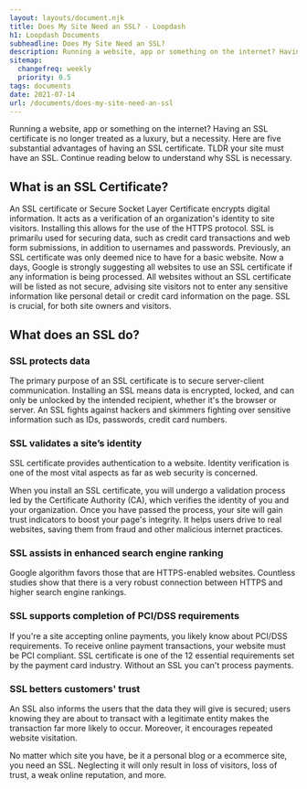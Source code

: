 ```yaml
---
layout: layouts/document.njk
title: Does My Site Need an SSL? - Loopdash
h1: Loopdash Documents
subheadline: Does My Site Need an SSL?
description: Running a website, app or something on the internet? Having an SSL certificate is no longer treated as a luxury, but a necessity.
sitemap:
  changefreq: weekly
  priority: 0.5
tags: documents
date: 2021-07-14
url: /documents/does-my-site-need-an-ssl
---
```




Running a website, app or something on the internet? Having an SSL certificate is no longer treated as a luxury, but a necessity. Here are five substantial advantages of having an SSL certificate. TLDR your site must have an SSL. Continue reading below to understand why SSL is necessary.

## What is an SSL Certificate?

An SSL certificate or Secure Socket Layer Certificate encrypts digital information. It acts as a verification of an organization's identity to site visitors. Installing this allows for the use of the HTTPS protocol. SSL is primarilu used for securing data, such as credit card transactions and web form submissions, in addition to usernames and passwords. Previously, an SSL certificate was only deemed nice to have for a basic website. Now a days, Google is strongly suggesting all websites to use an SSL certificate if any information is being processed. All websites without an SSL certificate will be listed as not secure, advising site visitors not to enter any sensitive information like personal detail or credit card information on the page. SSL is crucial, for both site owners and visitors.

## What does an SSL do?
### SSL protects data

The primary purpose of an SSL certificate is to secure server-client communication. Installing an SSL means data is encrypted, locked, and can only be unlocked by the intended recipient, whether it's the browser or server. An SSL fights against hackers and skimmers fighting over sensitive information such as IDs, passwords, credit card numbers.

### SSL validates a site’s identity

SSL certificate provides authentication to a website. Identity verification is one of the most vital aspects as far as web security is concerned.

When you install an SSL certificate, you will undergo a validation process led by the Certificate Authority (CA), which verifies the identity of you and your organization. Once you have passed the process, your site will gain trust indicators to boost your page's integrity. It helps users drive to real websites, saving them from fraud and other malicious internet practices.

### SSL assists in enhanced search engine ranking

Google algorithm favors those that are HTTPS-enabled websites. Countless studies show that there is a very robust connection between HTTPS and higher search engine rankings.

### SSL supports completion of PCI/DSS requirements

If you're a site accepting online payments, you likely know about PCI/DSS requirements. To receive online payment transactions, your website must be PCI compliant. SSL certificate is one of the 12 essential requirements set by the payment card industry. Without an SSL you can't process payments.

### SSL betters customers' trust

An SSL also informs the users that the data they will give is secured; users knowing they are about to transact with a legitimate entity makes the transaction far more likely to occur. Moreover, it encourages repeated website visitation.

No matter which site you have, be it a personal blog or a ecommerce site, you need an SSL. Neglecting it will only result in loss of visitors, loss of trust, a weak online reputation, and more.

